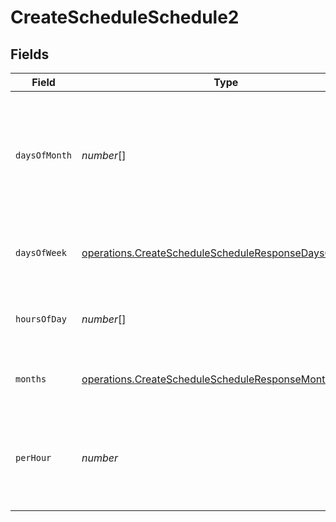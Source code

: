 # CreateScheduleSchedule2


## Fields

| Field                                                                                                                               | Type                                                                                                                                | Required                                                                                                                            | Description                                                                                                                         |
| ----------------------------------------------------------------------------------------------------------------------------------- | ----------------------------------------------------------------------------------------------------------------------------------- | ----------------------------------------------------------------------------------------------------------------------------------- | ----------------------------------------------------------------------------------------------------------------------------------- |
| `daysOfMonth`                                                                                                                       | *number*[]                                                                                                                          | :heavy_check_mark:                                                                                                                  | Days in a month in which the schedule triggers. This is mutually exclusive with days in a week.                                     |
| `daysOfWeek`                                                                                                                        | [operations.CreateScheduleScheduleResponseDaysOfWeek](../../../sdk/models/operations/createschedulescheduleresponsedaysofweek.md)[] | :heavy_minus_sign:                                                                                                                  | Days in a week in which the schedule triggers.                                                                                      |
| `hoursOfDay`                                                                                                                        | *number*[]                                                                                                                          | :heavy_check_mark:                                                                                                                  | Hours in a day in which the schedule triggers.                                                                                      |
| `months`                                                                                                                            | [operations.CreateScheduleScheduleResponseMonths](../../../sdk/models/operations/createschedulescheduleresponsemonths.md)[]         | :heavy_minus_sign:                                                                                                                  | Months in which the schedule triggers.                                                                                              |
| `perHour`                                                                                                                           | *number*                                                                                                                            | :heavy_check_mark:                                                                                                                  | Number of times a schedule triggers per hour, value must be between 1 and 60                                                        |